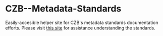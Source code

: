 # CZB--Metadata-Standards
Easily-accesible helper site for CZB's metadata standards documentation efforts. Please visit [this site](https://chatgpt.com/g/g-6798f73de93c8191953aab4c0648772a-czb-platform-metadata-explainer) for assistance understanding the standards.
